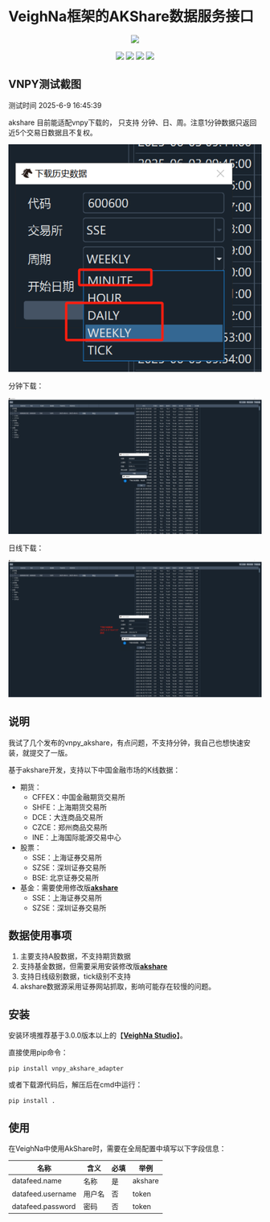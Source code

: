 # VeighNa框架的AKShare数据服务接口

<p align="center">
  <img src ="https://vnpy.oss-cn-shanghai.aliyuncs.com/vnpy-logo.png"/>
</p>

<p align="center">
    <img src ="https://img.shields.io/badge/version-3.9.2.0-blueviolet.svg"/>
    <img src ="https://img.shields.io/badge/platform-windows|linux|macos-yellow.svg"/>
    <img src ="https://img.shields.io/badge/python-3.7|3.8|3.9|3.10-blue.svg"/>
    <img src ="https://img.shields.io/github/license/vnpy/vnpy.svg?color=orange"/>
</p>

## VNPY测试截图

测试时间 2025-6-9 16:45:39

akshare 目前能适配vnpy下载的， 只支持 分钟、日、周。注意1分钟数据只返回近5个交易日数据且不复权。

<p align="center">
  <img src="images/period.png" alt="日线" width="800"/>
</p>

分钟下载：

<p align="center">
  <img src="images/minute.png" alt="日线" width="800"/>
</p>

日线下载：

<p align="center">
  <img src="images/daily.png" alt="日线" width="800"/>
</p>



## 说明

我试了几个发布的vnpy_akshare，有点问题，不支持分钟，我自己也想快速安装，就提交了一版。

基于akshare开发，支持以下中国金融市场的K线数据：

* 期货：
  * CFFEX：中国金融期货交易所
  * SHFE：上海期货交易所
  * DCE：大连商品交易所
  * CZCE：郑州商品交易所
  * INE：上海国际能源交易中心
* 股票：
  * SSE：上海证券交易所
  * SZSE：深圳证券交易所
  * BSE: 北京证券交易所
* 基金：需要使用修改版[**akshare**](https://github.com/lstwzd/akshare)
  * SSE：上海证券交易所
  * SZSE：深圳证券交易所
  
## 数据使用事项

1. 主要支持A股数据，不支持期货数据
2. 支持基金数据，但需要采用安装修改版[**akshare**](https://github.com/lstwzd/akshare)
3. 支持日线级别数据，tick级别不支持
4. akshare数据源采用证券网站抓取，影响可能存在较慢的问题。

## 安装

安装环境推荐基于3.0.0版本以上的【[**VeighNa Studio**](https://www.vnpy.com)】。

直接使用pip命令：

```
pip install vnpy_akshare_adapter
```


或者下载源代码后，解压后在cmd中运行：

```
pip install .
```


## 使用

在VeighNa中使用AkShare时，需要在全局配置中填写以下字段信息：

|名称|含义|必填|举例|
|---------|----|---|---|
|datafeed.name|名称|是|akshare|
|datafeed.username|用户名|否|token|
|datafeed.password|密码|否|token|
